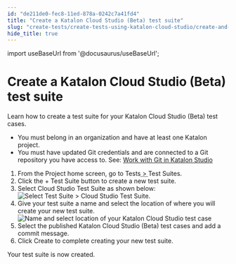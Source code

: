 ```yaml
---
id: "de211de0-fec8-11ed-878a-0242c7a41fd4"
title: "Create a Katalon Cloud Studio (Beta) test suite"
slug: "create-tests/create-tests-using-katalon-cloud-studio/create-and-manage-a-test-suite/create-a-katalon-cloud-studio-beta-test-suite"
hide_title: true
---
```

import useBaseUrl from '@docusaurus/useBaseUrl';


# <a id="task-2764" class="anchor_top_offset"/><a id="ariaid-title1" class="anchor_top_offset"/>Create a <span xmlns="http://www.w3.org/1999/xhtml" className="ph">Katalon Cloud Studio (Beta)</span>  test suite

<p xmlns="http://www.w3.org/1999/xhtml" className="shortdesc">Learn how to create a test suite for your <span className="ph">Katalon Cloud Studio (Beta)</span> test cases.</p> 
<div xmlns="http://www.w3.org/1999/xhtml" className="section prereq p"><ul className="ul"><li className="li">You must belong in an organization and have at least one Katalon project.</li><li className="li">You must have updated Git credentials and are connected to a Git repository you have access to. See: <a className="xref" href="/docs/create-tests/manage-projects/project-settings/git-integration/work-with-git-in-katalon-studio">Work with Git in Katalon Studio</a></li></ul></div>
<section xmlns="http://www.w3.org/1999/xhtml" className="section context"> </section> 
<ol xmlns="http://www.w3.org/1999/xhtml" className="ol steps"><li className="li step"><span className="ph cmd">From the Project home screen, go to <span className="ph menucascade"><span className="ph uicontrol">Tests</span><abbr title="and then"> &gt; </abbr><span className="ph uicontrol">Test Suites</span></span>.</span></li><li className="li step"><span className="ph cmd">Click the <span className="ph uicontrol">+ Test Suite button</span> to create a new test suite.</span></li><li className="li step"><span className="ph cmd">Select <span className="ph uicontrol">Cloud Studio Test Suite</span> as shown below: <img className="image" width={750} src={useBaseUrl("/dde91df0-fec8-11ed-878a-0242c7a41fd4.png")} alt="Select Test Suite > Cloud Studio Test Suite." /></span></li><li className="li step"><span className="ph cmd">Give your test suite a name and select the location of where   you will create your new test suite. <img className="image" width={700} src={useBaseUrl("/de498d70-fec8-11ed-878a-0242c7a41fd4.png")} alt="Name and select location of your Katalon Cloud Studio test case" /></span></li><li className="li step"><span className="ph cmd">Select the  published <span className="ph">Katalon Cloud Studio (Beta)</span> test cases and add a commit message.</span></li><li className="li step"><span className="ph cmd">Click <span className="ph uicontrol">Create</span> to complete creating your new test suite.</span></li></ol> 
<section xmlns="http://www.w3.org/1999/xhtml" className="section result">Your test suite is now created.</section> 
